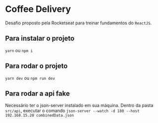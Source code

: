 # Coffee Delivery
Desafio proposto pela Rocketseat para treinar fundamentos do `ReactJS`.

## Para instalar o projeto
`yarn` ou `npm i`

## Para rodar o projeto
`yarn dev` ou `npm run dev`

## Para rodar a api fake
Necessário ter o json-server instalado em sua máquina. Dentro da pasta `src/api`, executar o comando `json-server --watch -d 180 --host 192.168.15.20 combinedData.json`